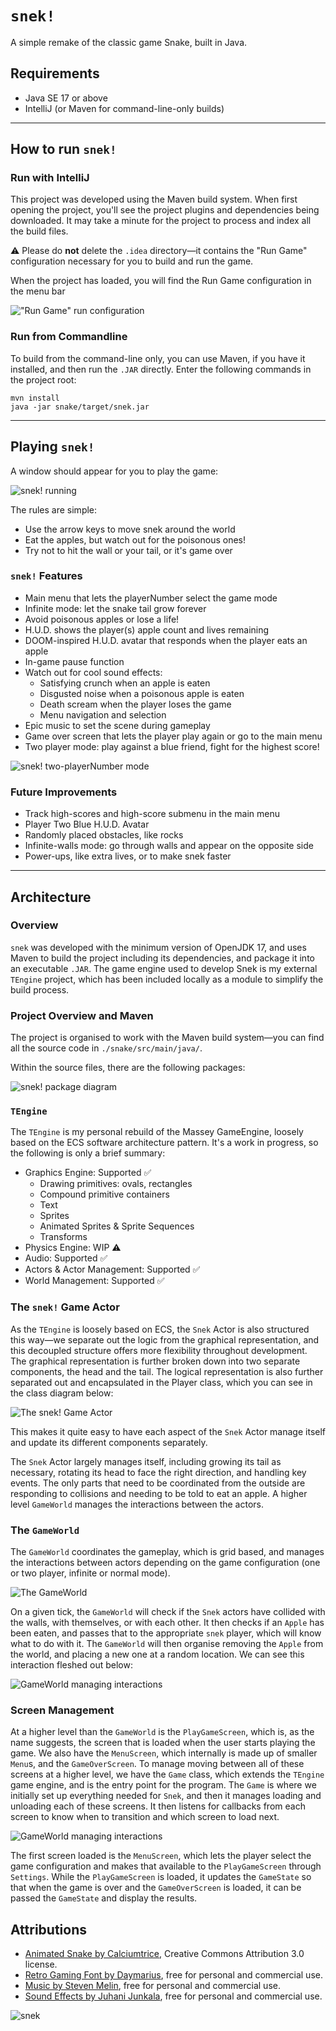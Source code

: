 # `snek!`

A simple remake of the classic game Snake, built in Java.

## Requirements

- Java SE 17 or above
- IntelliJ (or Maven for command-line-only builds)

---

## How to run `snek!`

### Run with IntelliJ

This project was developed using the Maven build system. When first opening the project, you'll see the project 
plugins and dependencies being downloaded. It may take a minute for the project to process and index all the build 
files.

⚠️ Please do **not** delete the `.idea` directory—it contains the "Run Game" configuration necessary for you to 
build and run the game.

When the project has loaded, you will find the Run Game configuration in the menu bar

!["Run Game" run configuration](docs/images/run-game-config.png)

### Run from Commandline

To build from the command-line only, you can use Maven, if you have it installed, and then run the `.JAR` 
directly. Enter the following commands in the project root:

```shell
mvn install
java -jar snake/target/snek.jar
```

---

## Playing `snek!`

A window should appear for you to play the game:

![`snek!` running](docs/images/main-menu.png)

The rules are simple:

- Use the arrow keys to move snek around the world
- Eat the apples, but watch out for the poisonous ones! 
- Try not to hit the wall or your tail, or it's game over

### `snek!` Features

- Main menu that lets the playerNumber select the game mode
- Infinite mode: let the snake tail grow forever
- Avoid poisonous apples or lose a life!
- H.U.D. shows the player(s) apple count and lives remaining
- DOOM-inspired H.U.D. avatar that responds when the player eats an apple
- In-game pause function
- Watch out for cool sound effects:
  - Satisfying crunch when an apple is eaten
  - Disgusted noise when a poisonous apple is eaten
  - Death scream when the player loses the game
  - Menu navigation and selection
- Epic music to set the scene during gameplay
- Game over screen that lets the player play again or go to the main menu
- Two player mode: play against a blue friend, fight for the highest score!

![`snek!` two-playerNumber mode](docs/images/two-player-mode.png)

### Future Improvements

- Track high-scores and high-score submenu in the main menu
- Player Two Blue H.U.D. Avatar
- Randomly placed obstacles, like rocks
- Infinite-walls mode: go through walls and appear on the opposite side
- Power-ups, like extra lives, or to make snek faster

---

## Architecture

### Overview

`snek` was developed with the minimum version of OpenJDK 17, and uses Maven to build the project including its 
dependencies, and package it into an executable `.JAR`. The game engine used to develop Snek is my external 
`TEngine` project, which has been included locally as a module to simplify the build process. 

### Project Overview and Maven

The project is organised to work with the Maven build system—you can find all the source code in `./snake/src/main/java/`.

Within the source files, there are the following packages:

![`snek!` package diagram](docs/images/package-diagram.png)

### `TEngine`

The `TEngine` is my personal rebuild of the Massey GameEngine, loosely based on the ECS software architecture pattern. 
It's a work in progress, so the following is only a brief summary:

- Graphics Engine: Supported ✅
  - Drawing primitives: ovals, rectangles
  - Compound primitive containers
  - Text
  - Sprites
  - Animated Sprites & Sprite Sequences
  - Transforms
- Physics Engine: WIP ⚠️
- Audio: Supported ✅
- Actors & Actor Management: Supported ✅
- World Management: Supported ✅

### The `snek!` Game Actor

As the `TEngine` is loosely based on ECS, the `Snek` Actor is also structured this way—we separate out the logic 
from the graphical representation, and this decoupled structure offers more flexibility throughout development. The 
graphical representation is further broken down into two separate components, the head and the tail. The logical
representation is also further separated out and encapsulated in the Player class, which you can see in the class
diagram below:

![The `snek!` Game Actor](docs/images/snek-actor.png)

This makes it quite easy to have each aspect of the `Snek` Actor manage itself and update its different components 
separately.

The `Snek` Actor largely manages itself, including growing its tail as necessary, rotating its head to face the right 
direction, and handling key events. The only parts that need to be coordinated from the outside are responding to
collisions and needing to be told to eat an apple. A higher level `GameWorld` manages the interactions between the actors.

### The `GameWorld`

The `GameWorld` coordinates the gameplay, which is grid based, and manages the interactions between actors depending on 
the game configuration (one or two player, infinite or normal mode).

![The `GameWorld`](docs/images/game-world.png)

On a given tick, the `GameWorld` will check if the `Snek` actors have collided with the walls, with themselves,
or with each other. It then checks if an `Apple` has been eaten, and passes that to the appropriate `snek` player,
which will know what to do with it. The `GameWorld` will then organise removing the `Apple` from the world, 
and placing a new one at a random location. We can see this interaction fleshed out below:

![`GameWorld` managing interactions](docs/images/world-management.png)

### Screen Management

At a higher level than the `GameWorld` is the `PlayGameScreen`, which is, as the name suggests, the screen that is 
loaded when the user starts playing the game. We also have the `MenuScreen`, which internally is made up of 
smaller `Menu`s, and the `GameOverScreen`. To manage moving between all of these screens at a higher level, we have the 
`Game` class, which extends the `TEngine` game engine, and is the entry point for the program. The `Game` is where we
initially set up everything needed for `Snek`, and then it manages loading and unloading each of these screens. It then
listens for callbacks from each screen to know when to transition and which screen to load next.

![`GameWorld` managing interactions](docs/images/screen-management.png)

The first screen loaded is the `MenuScreen`, which lets the player select the game configuration and makes 
that available to the `PlayGameScreen` through `Settings`. While the `PlayGameScreen` is loaded, it updates the 
`GameState` so that when the game is over and the `GameOverScreen` is loaded, it can be passed the `GameState` and 
display the results.

## Attributions

- [Animated Snake by Calciumtrice](https://opengameart.org/content/animated-snake), Creative Commons Attribution 3.0 license.
- [Retro Gaming Font by Daymarius](https://www.dafont.com/retro-gaming.font), free for personal and commercial use.
- [Music by Steven Melin](https://stevenmelin.com), free for personal and commercial use.
- [Sound Effects by Juhani Junkala](https://juhanijunkala.com/), free for personal and commercial use.

![`snek`](docs/images/snake-idle.gif)
